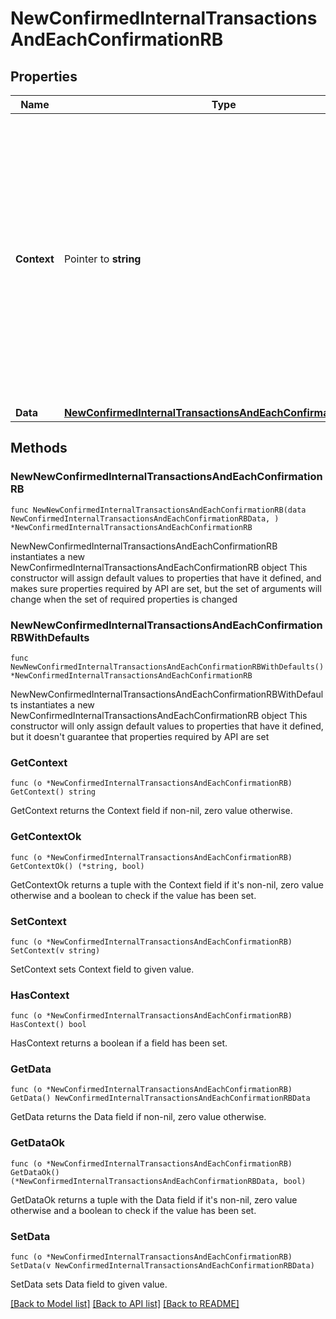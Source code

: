 # NewConfirmedInternalTransactionsAndEachConfirmationRB

## Properties

Name | Type | Description | Notes
------------ | ------------- | ------------- | -------------
**Context** | Pointer to **string** | In batch situations the user can use the context to correlate responses with requests. This property is present regardless of whether the response was successful or returned as an error. &#x60;context&#x60; is specified by the user. | [optional] 
**Data** | [**NewConfirmedInternalTransactionsAndEachConfirmationRBData**](NewConfirmedInternalTransactionsAndEachConfirmationRBData.md) |  | 

## Methods

### NewNewConfirmedInternalTransactionsAndEachConfirmationRB

`func NewNewConfirmedInternalTransactionsAndEachConfirmationRB(data NewConfirmedInternalTransactionsAndEachConfirmationRBData, ) *NewConfirmedInternalTransactionsAndEachConfirmationRB`

NewNewConfirmedInternalTransactionsAndEachConfirmationRB instantiates a new NewConfirmedInternalTransactionsAndEachConfirmationRB object
This constructor will assign default values to properties that have it defined,
and makes sure properties required by API are set, but the set of arguments
will change when the set of required properties is changed

### NewNewConfirmedInternalTransactionsAndEachConfirmationRBWithDefaults

`func NewNewConfirmedInternalTransactionsAndEachConfirmationRBWithDefaults() *NewConfirmedInternalTransactionsAndEachConfirmationRB`

NewNewConfirmedInternalTransactionsAndEachConfirmationRBWithDefaults instantiates a new NewConfirmedInternalTransactionsAndEachConfirmationRB object
This constructor will only assign default values to properties that have it defined,
but it doesn't guarantee that properties required by API are set

### GetContext

`func (o *NewConfirmedInternalTransactionsAndEachConfirmationRB) GetContext() string`

GetContext returns the Context field if non-nil, zero value otherwise.

### GetContextOk

`func (o *NewConfirmedInternalTransactionsAndEachConfirmationRB) GetContextOk() (*string, bool)`

GetContextOk returns a tuple with the Context field if it's non-nil, zero value otherwise
and a boolean to check if the value has been set.

### SetContext

`func (o *NewConfirmedInternalTransactionsAndEachConfirmationRB) SetContext(v string)`

SetContext sets Context field to given value.

### HasContext

`func (o *NewConfirmedInternalTransactionsAndEachConfirmationRB) HasContext() bool`

HasContext returns a boolean if a field has been set.

### GetData

`func (o *NewConfirmedInternalTransactionsAndEachConfirmationRB) GetData() NewConfirmedInternalTransactionsAndEachConfirmationRBData`

GetData returns the Data field if non-nil, zero value otherwise.

### GetDataOk

`func (o *NewConfirmedInternalTransactionsAndEachConfirmationRB) GetDataOk() (*NewConfirmedInternalTransactionsAndEachConfirmationRBData, bool)`

GetDataOk returns a tuple with the Data field if it's non-nil, zero value otherwise
and a boolean to check if the value has been set.

### SetData

`func (o *NewConfirmedInternalTransactionsAndEachConfirmationRB) SetData(v NewConfirmedInternalTransactionsAndEachConfirmationRBData)`

SetData sets Data field to given value.



[[Back to Model list]](../README.md#documentation-for-models) [[Back to API list]](../README.md#documentation-for-api-endpoints) [[Back to README]](../README.md)


